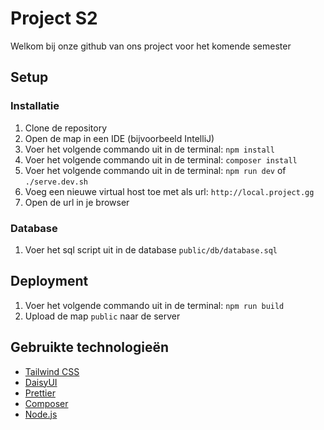 # Project S2

Welkom bij onze github van ons project voor het komende semester

## Setup

### Installatie

1. Clone de repository
2. Open de map in een IDE (bijvoorbeeld IntelliJ)
3. Voer het volgende commando uit in de terminal: ```npm install```
4. Voer het volgende commando uit in de terminal: ```composer install```
5. Voer het volgende commando uit in de terminal: ```npm run dev``` of ```./serve.dev.sh```
6. Voeg een nieuwe virtual host toe met als url: ```http://local.project.gg```
7. Open de url in je browser

### Database

1. Voer het sql script uit in de database ```public/db/database.sql```

## Deployment

1. Voer het volgende commando uit in de terminal: ```npm run build```
2. Upload de map ```public``` naar de server

## Gebruikte technologieën

- [Tailwind CSS](https://tailwindcss.com/)
- [DaisyUI](https://daisyui.com/)
- [Prettier](https://prettier.io/)
- [Composer](https://getcomposer.org/)
- [Node.js](https://nodejs.org/en/)
